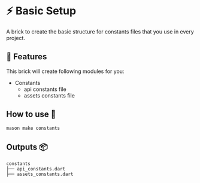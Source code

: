 # ⚡ Basic Setup

A brick to create the basic structure for constants files that you use in every project.

## 💫 Features
This brick will create following modules for you:

- Constants
    - api constants file
    - assets constants file


## How to use 🚀

```
mason make constants
```
## Outputs 📦

```
constants
├── api_constants.dart
├── assets_constants.dart

```